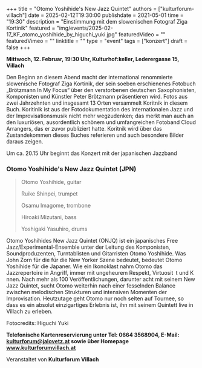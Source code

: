 +++
title = "Otomo Yoshihide's New Jazz Quintet"
authors = ["kulturforum-villach"]
date = 2025-02-12T19:30:00
publishdate = 2021-05-01
time = "19:30"
description = "Einstimmung mit dem slowenischen Fotograf Ziga Kortinik"
featured = "img/events/2025-02-17_KF_otomo_yoshihide_by_higuchi_yuki.jpg"
featuredVideo = ""
featuredVimeo = ""
linktitle = ""
type = "event"
tags = ["konzert"]
draft = false
+++

**Mittwoch, 12. Februar, 19:30 Uhr, Kulturhof:keller, Lederergasse 15, Villach**

Den Beginn an diesem Abend macht der international renommierte slowenische Fotograf Ziga Kortinik, der sein soeben erschienenes Fotobuch „Brötzmann In My Focus“ über den verstorbenen deutschen Saxophonisten, Komponisten und Künstler Peter Brötzmann präsentieren wird. Fotos aus zwei Jahrzehnten und insgesamt 13 Orten versammelt Koritnik in diesem Buch. Koritinik ist aus der Fotodokumentation des internationalen Jazz und der Improvisationsmusik nicht mehr wegzudenken; das merkt man auch an den luxuriösen, ausordentlich schönem und umfangreichen Fotoband Cloud Arrangers, das er zuvor publiziert hatte. Koritnik wird über das Zustandekommen dieses Buches referieren und auch besondere Bilder daraus zeigen.

Um ca. 20.15 Uhr beginnt das Konzert mit der japanischen Jazzband 

### Otomo Yoshihide's New Jazz Quintet \(JPN\)

>Otomo Yoshihide, guitar
>
>Ruike Shinpei, trumpet
>
>Osamu Imagome, trombone
>
>Hiroaki Mizutani, bass
>
>Yoshigaki Yasuhiro, drums

Otomo Yoshihides New Jazz Quintet (ONJQ) ist ein japanisches Free Jazz/Experimental-Ensemble unter der Leitung des Komponisten, Soundproduzenten, Turntablisten und Gitarristen Otomo Yoshihide. Was John Zorn für die für die New Yorker Szene bedeutet, bedeutet Otomo Yoshihide für die Japaner. Wie ein Ikonoklast nahm Otomo das Jazzrepertoire in Angriff, immer mit ungeheurem Respekt, Virtuosit t und K nnen.
Nach mehr als 100 Veröffentlichungen, darunter acht mit seinem New Jazz Quintet, sucht Otomo weiterhin nach einer fesselnden Balance zwischen melodischen Strukturen und intensiven Momenten der Improvisation.
Heutzutage geht Otomo nur noch selten auf Tournee, so dass es ein absolut einzigartiges Erlebnis ist, ihn mit seinem Quintett live in Villach zu erleben.

Fotocredits: Higuchi Yuki

**Telefonische Kartenreservierung unter Tel: 0664 3568904, E-Mail: kulturforum@jalovetz.at sowie über Homepage www.kulturforumvillach.at**

Veranstaltet von **Kulturforum Villach**
